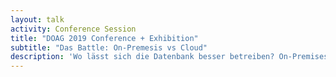 ```yaml
---
layout: talk
activity: Conference Session
title: "DOAG 2019 Conference + Exhibition"
subtitle: "Das Battle: On-Premesis vs Cloud"
description: 'Wo lässt sich die Datenbank besser betreiben? On-Premises oder in der Cloud? Es erwartet Sie ein spannender Schlagabtausch, bei dem sich die Kombattanten die Argumente um die Ohren hauen und sich gegenseitig sicher nicht schonen werden. Das werden 45 lehrreiche und unterhaltsame Minuten. Und das Beste: Wer welche Position einnimmt, wird erst zu Beginn des Battles ausgelost.Wo lässt sich die Datenbank besser betreiben? On-Premises oder in der Cloud? Es erwartet Sie ein spannender Schlagabtausch, bei dem sich die Kombattanten die Argumente um die Ohren hauen und sich gegenseitig sicher nicht schonen werden. Das werden 45 lehrreiche und unterhaltsame Minuten. Und das Beste: Wer welche Position einnimmt, wird erst zu Beginn des Battles ausgelost.'
---
```

